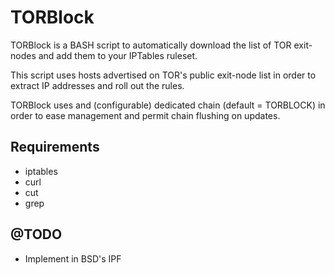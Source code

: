 TORBlock
========

TORBlock is a BASH script to automatically download the list of TOR exit-nodes and add them to your IPTables ruleset.

This script uses hosts advertised on TOR's public exit-node list in order to extract IP addresses and roll out the rules.

TORBlock uses and (configurable) dedicated chain (default = TORBLOCK) in order to ease management and permit chain flushing
on updates.

Requirements
----------------
- iptables
- curl
- cut
- grep


@TODO
---------
- Implement in BSD's IPF
